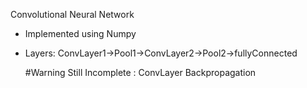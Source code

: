 Convolutional Neural Network

- Implemented using Numpy
- Layers:
        ConvLayer1->Pool1->ConvLayer2->Pool2->fullyConnected


  #Warning
   Still Incomplete : ConvLayer Backpropagation
